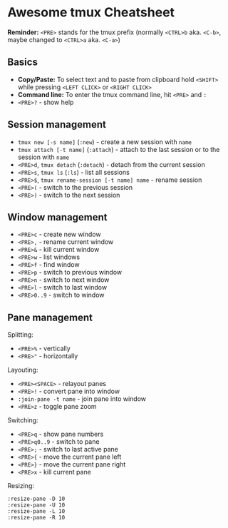 # Awesome tmux Cheatsheet

**Reminder:** `<PRE>` stands for the tmux prefix (normally `<CTRL>b` aka. `<C-b>`, maybe changed to `<CTRL>a` aka. `<C-a>`)

## Basics

- **Copy/Paste:** To select text and to paste from clipboard hold `<SHIFT>` while pressing `<LEFT CLICK>` or `<RIGHT CLICK>`
- **Command line:** To enter the tmux command line, hit `<PRE>` and `:`
- `<PRE>?` - show help


## Session management

- `tmux new [-s name]` (`:new`) - create a new session with `name`
- `tmux attach [-t name]` (`:attach`) - attach to the last session or to the session with `name`
- `<PRE>d`, `tmux detach` (`:detach`) - detach from the current session
- `<PRE>s`, `tmux ls` (`:ls`) - list all sessions
- `<PRE>$`, `tmux rename-session [-t name] name` - rename session
- `<PRE>(` - switch to the previous session
- `<PRE>)` - switch to the next session

## Window management

- `<PRE>c` - create new window
- `<PRE>,` - rename current window
- `<PRE>&` - kill current window
- `<PRE>w` - list windows
- `<PRE>f` - find window
- `<PRE>p` - switch to previous window
- `<PRE>n` - switch to next window
- `<PRE>l` - switch to last window
- `<PRE>0..9` - switch to window

## Pane management

Splitting:

- `<PRE>%` - vertically
- `<PRE>"` - horizontally

Layouting: 

- `<PRE><SPACE>` - relayout panes
- `<PRE>!` - convert pane into window
- `:join-pane -t name` - join pane into window
- `<PRE>z` - toggle pane zoom

Switching:

- `<PRE>q` - show pane numbers
- `<PRE>q0..9` -  switch to pane
- `<PRE>;` - switch to last active pane
- `<PRE>{` - move the current pane left
- `<PRE>}` - move the current pane right
- `<PRE>x` - kill current pane

Resizing:

```
:resize-pane -D 10 
:resize-pane -U 10 
:resize-pane -L 10
:resize-pane -R 10
```
